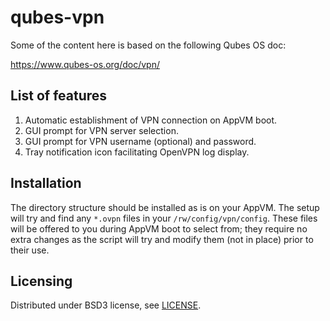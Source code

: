 # qubes-vpn

Some of the content here is based on the following Qubes OS doc:

https://www.qubes-os.org/doc/vpn/

## List of features

1. Automatic establishment of VPN connection on AppVM boot.
2. GUI prompt for VPN server selection.
3. GUI prompt for VPN username (optional) and password.
4. Tray notification icon facilitating OpenVPN log display.

## Installation

The directory structure should be installed as is on your AppVM.
The setup will try and find any `*.ovpn` files in your `/rw/config/vpn/config`.
These files will be offered to you during AppVM boot to select from; they require
no extra changes as the script will try and modify them (not in place) prior to
their use.

## Licensing

Distributed under BSD3 license, see [LICENSE](./LICENSE).
